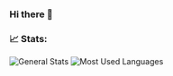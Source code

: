 ### Hi there 👋

<!--
**joaodartora/joaodartora** is a ✨ _special_ ✨ repository because its `README.md` (this file) appears on your GitHub profile.

Here are some ideas to get you started:

- 🔭 I’m currently working on ...
- 🌱 I’m currently learning ...
- 👯 I’m looking to collaborate on ...
- 🤔 I’m looking for help with ...
- 💬 Ask me about ...
- 📫 How to reach me: ...
- 😄 Pronouns: ...
- ⚡ Fun fact: ...
-->
### 📈 Stats:

![General Stats](https://github-readme-stats.vercel.app/api?username=joaodartora&count_private=true&show_icons=true&theme=synthwave)
![Most Used Languages](https://github-readme-stats.vercel.app/api/top-langs/?username=joaodartora&count_private=true&layout=compact&show_icons=true&langs_count=20&theme=synthwave)
